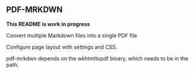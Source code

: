 
## PDF-MRKDWN

**This README is work in progress**

Convert multiple Markdown files into a single PDF file

Configure page layout with settings and CSS.

pdf-mrkdwn depends on the wkhtmltopdf binary, which needs to be in the path.